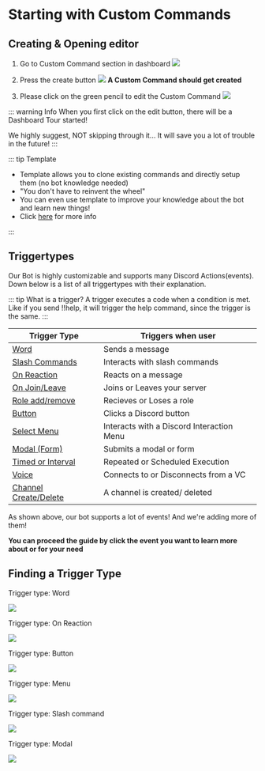 # Starting with Custom Commands

## Creating & Opening editor

1. Go to Custom Command section in dashboard
![](https://i.imgur.com/OmrmDmN.png)
2. Press the create button
![](https://i.imgur.com/U8jJFR8.png)
**A Custom Command should get created**

3. Please click on the green pencil to edit the Custom Command
![](https://i.imgur.com/GSsPtLc.png)

::: warning Info
When you first click on the edit button, there will be a Dashboard Tour started!

We highly suggest, NOT skipping through it... It will save you a lot of trouble in the future! 
:::

::: tip Template
* Template allows you to clone existing commands and directly setup them (no bot knowledge needed)
* "You don't have to reinvent the wheel"
* You can even use template to improve your knowledge about the bot and learn new things!
* Click [here](../Guide/4.template.md) for more info

:::


## Triggertypes
 
Our Bot is highly customizable and supports many Discord Actions(events). Down below is a list of all triggertypes with their explanation.

::: tip What is a trigger?
A trigger executes a code when a condition is met. Like if you send !!help, it will trigger the help command, since the trigger is the same.
:::

| Trigger Type | Triggers when user|
| --------                                      | -------- |
| [Word](../Trigger/word.md)                    | Sends a message|
| [Slash Commands](../Trigger/slash.md)         | Interacts with slash commands|
| [On Reaction](../Trigger/reaction.md)         | Reacts on a message|
| [On Join/Leave](../Trigger/joinorleave.md)    | Joins or Leaves your server | 
| [Role add/remove](../Trigger/roleaddremove.md)| Recieves or Loses a role|
| [Button](../Trigger/button.md)                | Clicks a Discord button|
| [Select Menu](../Trigger/menu.md)           | Interacts with a Discord Interaction Menu|
| [Modal (Form)](../Trigger/modal.md)| Submits a modal or form|
| [Timed or Interval](../Trigger/time.md)       | Repeated or Scheduled Execution|
| [Voice](../Trigger/voicecondecon.md)          | Connects to or Disconnects from a VC|
| [Channel Create/Delete](../Trigger/channel.md)| A channel is created/ deleted|

As shown above, our bot supports a lot of events! And we're adding more of them! 

**You can proceed the guide by click the event you want to learn more about or for your need**


## Finding a Trigger Type

Trigger type: Word

![](https://i.imgur.com/zQtDgDM.png)

Trigger type: On Reaction

![](https://i.imgur.com/h1pe28J.gif)

Trigger type: Button

![](https://i.imgur.com/QrxFg8d.png)

Trigger type: Menu

![](https://i.imgur.com/7wZLMIq.gif)

Trigger type: Slash command

![](https://i.imgur.com/Hspy46H.gif)

Trigger type: Modal

![](https://i.imgur.com/ON9e1D4.png)
